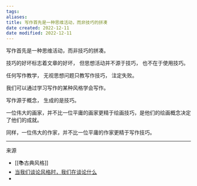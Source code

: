 ```yaml
---
tags: 
aliases: 
title: 写作首先是一种思维活动，而非技巧的拼凑
date created: 2022-12-11
date modified: 2022-12-11
---
```


写作首先是一种思维活动，而非技巧的拼凑。

技巧的好坏标志着文章的好坏， 但思想活动并不源于技巧， 也不在于使用技巧。 

任何写作教学， 无视思想问题只教写作技巧， 注定失败。

我们可以通过学习写作的某种风格学会写作。 

写作源于概念， 生成的是技巧。 

一位伟大的画家，并不比一位平庸的画家更精于绘画技巧，是他们的绘画概念决定了他们的成就。 


同样，一位伟大的作家，并不比一位平庸的作家更精于写作技巧。

---
来源
- [[📚古典风格]]
- [当我们谈论风格时，我们在谈论什么](https://mp.weixin.qq.com/s/fX6PBDZ8pavAgJrpCMqiHg)
- 